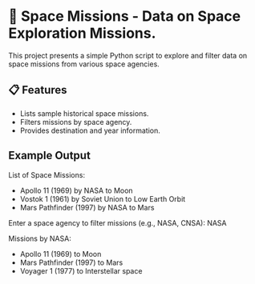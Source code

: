 # 🚀 Space Missions - Data on Space Exploration Missions.

This project presents a simple Python script to explore and filter data on space missions from various space agencies.

## 📋 Features

- Lists sample historical space missions.
- Filters missions by space agency.
- Provides destination and year information.

##  Example Output

List of Space Missions:
- Apollo 11 (1969) by NASA to Moon
- Vostok 1 (1961) by Soviet Union to Low Earth Orbit
- Mars Pathfinder (1997) by NASA to Mars


Enter a space agency to filter missions (e.g., NASA, CNSA): NASA

Missions by NASA:
- Apollo 11 (1969) to Moon
- Mars Pathfinder (1997) to Mars
- Voyager 1 (1977) to Interstellar space
```
